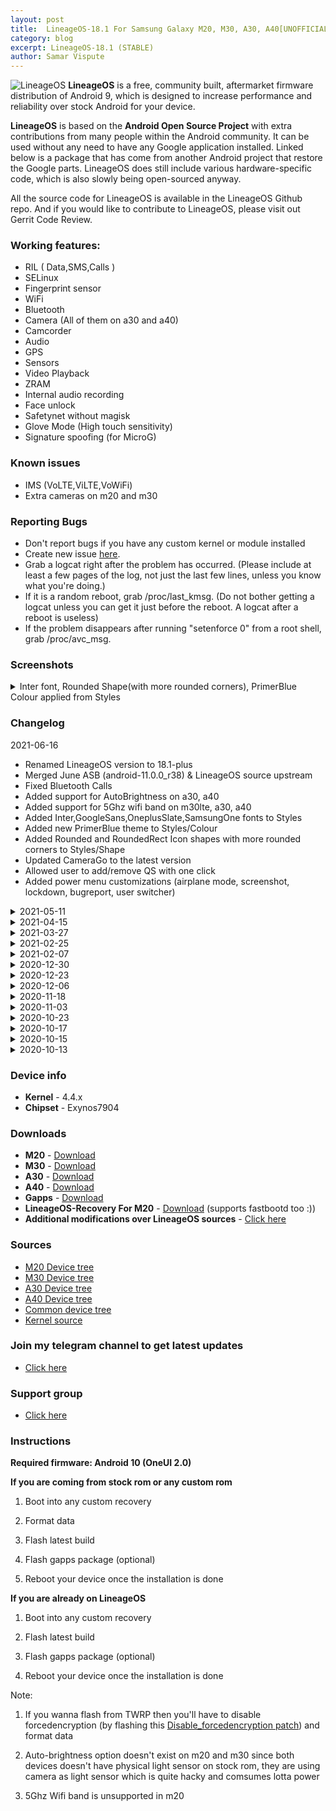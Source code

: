 ```yaml
---
layout: post
title:  LineageOS-18.1 For Samsung Galaxy M20, M30, A30, A40[UNOFFICIAL]
category: blog
excerpt: LineageOS-18.1 (STABLE)
author: Samar Vispute
---
```


![LineageOS](http://samarv-121.github.io/images/lineageos.png)
**LineageOS** is a free, community built, aftermarket firmware distribution of Android 9, which is designed to increase performance and reliability over stock Android for your device.

**LineageOS** is based on the **Android Open Source Project** with extra contributions from many people within the Android community. It can be used without any need to have any Google application installed. Linked below is a package that has come from another Android project that restore the Google parts. LineageOS does still include various hardware-specific code, which is also slowly being open-sourced anyway.

All the source code for LineageOS is available in the LineageOS Github repo. And if you would like to contribute to LineageOS, please visit out Gerrit Code Review.

### Working features:
* RIL ( Data,SMS,Calls )
* SELinux
* Fingerprint sensor
* WiFi
* Bluetooth
* Camera (All of them on a30 and a40)
* Camcorder
* Audio
* GPS
* Sensors
* Video Playback
* ZRAM
* Internal audio recording
* Face unlock
* Safetynet without magisk 
* Glove Mode (High touch sensitivity)
* Signature spoofing (for MicroG)

### Known issues
* IMS (VoLTE,ViLTE,VoWiFi)
* Extra cameras on m20 and m30

### Reporting Bugs
* Don't report bugs if you have any custom kernel or module installed
* Create new issue [here](https://github.com/SamarV-121/android_device_samsung_universal7904-common/issues).
* Grab a logcat right after the problem has occurred. (Please include at least a few pages of the log, not just the last few lines, unless you know what you're doing.)
* If it is a random reboot, grab /proc/last_kmsg. (Do not bother getting a logcat unless you can get it just before the reboot. A logcat after a reboot is useless)
* If the problem disappears after running "setenforce 0" from a root shell, grab /proc/avc_msg.

### Screenshots
<details>
<summary>Inter font, Rounded Shape(with more rounded corners), PrimerBlue Colour applied from Styles</summary>
<div id="images">
<img class="screenshot" src="https://i.imgur.com/8PpaE9F.png">
<img class="screenshot" src="https://i.imgur.com/8AzzSyi.png">
<img class="screenshot" src="https://i.imgur.com/jiU0Ach.png">
<img class="screenshot" src="https://i.imgur.com/xhz4Ti5.png">
<img class="screenshot" src="https://i.imgur.com/xTEqwH6.png">
<img class="screenshot" src="https://i.imgur.com/ak3ezmS.png">
<img class="screenshot" src="https://i.imgur.com/T53504e.png">
<img class="screenshot" src="https://i.imgur.com/2noOJnM.png">
<img class="screenshot" src="https://i.imgur.com/Eg9n0to.png">
<img class="screenshot" src="https://i.imgur.com/Qzb3mIM.png">
<img class="screenshot" src="https://i.imgur.com/tpspXSS.png">
<img class="screenshot" src="https://i.imgur.com/8XvQqUA.png">
</div>
</details>

### Changelog
2021-06-16
* Renamed LineageOS version to 18.1-plus
* Merged June ASB (android-11.0.0_r38) & LineageOS source upstream
* Fixed Bluetooth Calls
* Added support for AutoBrightness on a30, a40
* Added support for 5Ghz wifi band on m30lte, a30, a40
* Added Inter,GoogleSans,OneplusSlate,SamsungOne fonts to Styles
* Added new PrimerBlue theme to Styles/Colour
* Added Rounded and RoundedRect Icon shapes with more rounded corners to Styles/Shape
* Updated CameraGo to the latest version
* Allowed user to add/remove QS with one click
* Added power menu customizations (airplane mode, screenshot, lockdown, bugreport, user switcher)

<details>
<summary>2021-05-11</summary>
<p><ul>
<li>May security patch and LineageOS source upstream</li>
<li>Compiled kernel with clang</li>
<li>Improved battery backup</li>
<li>Fixed Performance profiles</li>
<li>Added new UI default accent and background colors</li>
<li>Misc improvements</li>
</ul></p>
</details>

<details>
<summary>2021-04-15</summary>
<p><ul>
<li>April security patch and LineageOS source upstream</li>
<li>Improved UI performance</li>
<li>Improved app launching speed</li>
<li>Merged A40 R kernel sources (A405FNXXU3CUC2)</li>
<li>Misc improvements</li>
</ul></p>
</details>

<details>
<summary>2021-03-27</summary>
<p><ul>
<li>March security patch and LineageOS source upstream</li>
<li>Added new faceunlock impl with 3rd party apps support</li>
<li>Added long screenshot support</li>
<li>Added Devfreq boost driver (boosts the device that controls how quickly data can move between RAM and the CPU (improves overall fluidity))</li>
<li>Added wireguard support</li>
<li>Merged M205FDDS7CTL2 kernel sources</li>
<li>ZRAM improvements</li>
<li>Added typographic lockscreen clock face</li>
<li>Corrected lowest brightness level</li>
<li>Misc improvements</li>
</ul></p>
</details>

<details>
<summary>2021-02-25</summary>
<p><ul>
<li>Lineage source upstream</li>
<li>Passes safetynet without magisk (no more random reboot)</li>
</ul></p>
</details>

<details>
<summary>2021-02-07</summary>
<p><ul>
<li>February security patch</li>
<li>Lineage source upstream</li>
<li>Added option to disable fastcharge in battery settings</li>
<li>Revamped power menu with a blurred background</li>
<li>Improved quick settings and notification shade appearance</li>
<li>Added iOS blue accent color and dark background color</li>
<li>Added Three finger swipe to screenshot support</li>
<li>Added Pixel offline charging animation</li>
<li>Misc improvements</li>
</ul></p>
</details>

<details>
<summary>2020-12-30</summary>
<p><ul>
<li>Fixed proximity sensor on m30, a30, a40</li>
<li>Enabled double tap to wake on m30, a30, a40</li>
<li>Switched to OSS exynos power HAL</li>
<li>Improved performance and battery backup</li>
<li>Fixed delay in wakeup</li>
<li>Lineage source upstream</li>
</ul></p>
</details>

<details>
<summary>2020-12-23</summary>
<p><ul>
<li>Initial Lineage 18.1 build</li>
<li>Merged December 2020 ASB and feature drop</li>
<li>Lineage source upstream</li>
<li>Fixed Video flicker issue</li>
</ul></p>
</details>

<details>
<summary>2020-12-06</summary>
<p><ul>
<li>Fixed Fingerprint authentication in third party apps</li>
<li>Fixed Browser crash whilst doing some activities ( eg. watching youtube videos )</li>
<li>Enabled device controls feature in power menu</li>
<li>Misc improvements</li>
</ul></p>
</details>

<details>
<summary>2020-11-18</summary>
<p><ul>
<li>LineageOS source upstream</li>
<li>November security patch</li>
<li>Added Seadvault<a href="https://peertube.co.uk/videos/watch/8d35afff-e6bc-4e9f-a24b-2ee3ce0314fe">(Video)</a></li>
<li>Added Advanced reboot</li>
<li>Added Signature spoofing support for microG</li>
<li>Moved blur toggle to Display options</li>
<li>Enabled AOD on a30</li>
<li>Improved corner radius on a30 and a40</li>
<li>Added Quick Access Wallet feature on power menu</li>
</ul></p>
</details>

<details>
<summary>2020-11-03</summary>
<p><ul>
<li>Added Face Unlock</li>
<li>Removed restrictions for system audio record</li>
<li>Added Extreme Battery Saver</li>
<li>Some minor improvements</li>
</ul></p>
</details>

<details>
<summary>2020-10-23</summary>
<p><ul>
<li>Added Glove Mode support (High touch sensitivity)</li>
<li>Optimized ART</li>
<li>Some minor fixes</li>
</ul></p>
</details>

<details>
<summary>2020-10-17</summary>
<p><ul>
<li>Initial release for m30, a30, a40</li>
</ul></p>
</details>

<details>
<summary>2020-10-15</summary>
<p><ul>
<li>LineageOS source upstream</li>
<li>Enabled ZRAM writeback</li>
<li>Misc improvements</li>
</ul></p>
</details>

<details>
<summary>2020-10-13</summary>
<p><ul>
<li>Initial Release</li>
</ul></p>
</details>

### Device info
* **Kernel** - 4.4.x
* **Chipset** - Exynos7904

### Downloads
* **M20** - [Download](https://github.com/SamarV-121/releases/releases/download/20210615_112253/lineage-18.1-plus-20210615_111312-UNOFFICIAL-59de127-m20lte.zip)
* **M30** - [Download](https://github.com/SamarV-121/releases/releases/download/20210616_054741/lineage-18.1-plus-20210616_052317-UNOFFICIAL-59de127-m30lte.zip)
* **A30** - [Download](https://github.com/SamarV-121/releases/releases/download/20210616_063144/lineage-18.1-plus-20210616_055146-UNOFFICIAL-59de127-a30.zip)
* **A40** - [Download](https://github.com/SamarV-121/releases/releases/download/20210616_072158/lineage-18.1-plus-20210616_064155-UNOFFICIAL-59de127-a40.zip)
* **Gapps** - [Download](https://sourceforge.net/projects/opengapps/files/arm64/test/20210513/open_gapps-arm64-11.0-nano-20210513-TEST.zip/download)
* **LineageOS-Recovery For M20** - [Download](https://github.com/SamarV-121/releases/releases/download/rec/recovery.img) (supports fastbootd too :))
* **Additional modifications over LineageOS sources** - [Click here](https://github.com/SamarV-121/android_vendor_extra)

### Sources
* [M20 Device tree](https://github.com/SamarV-121/android_device_samsung_m20lte/tree/lineage-18.1)
* [M30 Device tree](https://github.com/SamarV-121/android_device_samsung_m30lte)
* [A30 Device tree](https://github.com/SamarV-121/android_device_samsung_a30)
* [A40 Device tree](https://github.com/SamarV-121/android_device_samsung_a40) 
* [Common device tree](https://github.com/SamarV-121/android_device_samsung_universal7904-common)
* [Kernel source](https://github.com/SamarV-121/android_kernel_samsung_universal7904)

### Join my telegram channel to get latest updates
* [Click here](https://t.me/SamarV121_projects)

### Support group
* [Click here](https://t.me/lineage_7904)

### Instructions
**Required firmware: Android 10 (OneUI 2.0)**

**If you are coming from stock rom or any custom rom**

1) Boot into any custom recovery

2) Format data

3) Flash latest build

4) Flash gapps package (optional)

5) Reboot your device once the installation is done

**If you are already on LineageOS**

1) Boot into any custom recovery

2) Flash latest build

3) Flash gapps package (optional)

4) Reboot your device once the installation is done

Note: 
1) If you wanna flash from TWRP then you'll have to disable forcedencryption (by flashing this [Disable_forcedencryption patch](https://zackptg5.com/downloads/Disable_Dm-Verity_ForceEncrypt_11.02.2020.zip)) and format data

2) Auto-brightness option doesn't exist on m20 and m30 since both devices doesn't have physical light sensor
on stock rom, they are using camera as light sensor which is quite hacky and comsumes lotta power

3) 5Ghz Wifi band is unsupported in m20
